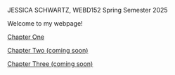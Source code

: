 
<html lang="en">
<head>
    <meta charset="UTF-8">
    <meta name="viewport" content="width=device-width, initial-scale=1.0">
    <p>JESSICA SCHWARTZ, WEBD152 Spring Semester 2025</p>
</head>
<body>
 <p>Welcome to my webpage!</p>
 <nav>
   <p> <a href="https://jessrschwartz.github.io/webd152/chapter1/index.html">Chapter One</a></p>
    <p><a href="">Chapter Two (coming soon)</a></p>
    <p><a href="">Chapter Three (coming soon)</a></p>
 </nav>
</body>
</html>
